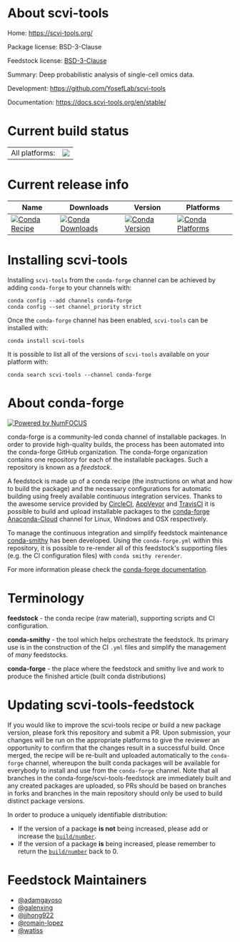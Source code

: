 About scvi-tools
================

Home: https://scvi-tools.org/

Package license: BSD-3-Clause

Feedstock license: [BSD-3-Clause](https://github.com/conda-forge/scvi-tools-feedstock/blob/main/LICENSE.txt)

Summary: Deep probabilistic analysis of single-cell omics data.

Development: https://github.com/YosefLab/scvi-tools

Documentation: https://docs.scvi-tools.org/en/stable/

Current build status
====================


<table><tr><td>All platforms:</td>
    <td>
      <a href="https://dev.azure.com/conda-forge/feedstock-builds/_build/latest?definitionId=15257&branchName=main">
        <img src="https://dev.azure.com/conda-forge/feedstock-builds/_apis/build/status/scvi-tools-feedstock?branchName=main">
      </a>
    </td>
  </tr>
</table>

Current release info
====================

| Name | Downloads | Version | Platforms |
| --- | --- | --- | --- |
| [![Conda Recipe](https://img.shields.io/badge/recipe-scvi--tools-green.svg)](https://anaconda.org/conda-forge/scvi-tools) | [![Conda Downloads](https://img.shields.io/conda/dn/conda-forge/scvi-tools.svg)](https://anaconda.org/conda-forge/scvi-tools) | [![Conda Version](https://img.shields.io/conda/vn/conda-forge/scvi-tools.svg)](https://anaconda.org/conda-forge/scvi-tools) | [![Conda Platforms](https://img.shields.io/conda/pn/conda-forge/scvi-tools.svg)](https://anaconda.org/conda-forge/scvi-tools) |

Installing scvi-tools
=====================

Installing `scvi-tools` from the `conda-forge` channel can be achieved by adding `conda-forge` to your channels with:

```
conda config --add channels conda-forge
conda config --set channel_priority strict
```

Once the `conda-forge` channel has been enabled, `scvi-tools` can be installed with:

```
conda install scvi-tools
```

It is possible to list all of the versions of `scvi-tools` available on your platform with:

```
conda search scvi-tools --channel conda-forge
```


About conda-forge
=================

[![Powered by
NumFOCUS](https://img.shields.io/badge/powered%20by-NumFOCUS-orange.svg?style=flat&colorA=E1523D&colorB=007D8A)](https://numfocus.org)

conda-forge is a community-led conda channel of installable packages.
In order to provide high-quality builds, the process has been automated into the
conda-forge GitHub organization. The conda-forge organization contains one repository
for each of the installable packages. Such a repository is known as a *feedstock*.

A feedstock is made up of a conda recipe (the instructions on what and how to build
the package) and the necessary configurations for automatic building using freely
available continuous integration services. Thanks to the awesome service provided by
[CircleCI](https://circleci.com/), [AppVeyor](https://www.appveyor.com/)
and [TravisCI](https://travis-ci.com/) it is possible to build and upload installable
packages to the [conda-forge](https://anaconda.org/conda-forge)
[Anaconda-Cloud](https://anaconda.org/) channel for Linux, Windows and OSX respectively.

To manage the continuous integration and simplify feedstock maintenance
[conda-smithy](https://github.com/conda-forge/conda-smithy) has been developed.
Using the ``conda-forge.yml`` within this repository, it is possible to re-render all of
this feedstock's supporting files (e.g. the CI configuration files) with ``conda smithy rerender``.

For more information please check the [conda-forge documentation](https://conda-forge.org/docs/).

Terminology
===========

**feedstock** - the conda recipe (raw material), supporting scripts and CI configuration.

**conda-smithy** - the tool which helps orchestrate the feedstock.
                   Its primary use is in the construction of the CI ``.yml`` files
                   and simplify the management of *many* feedstocks.

**conda-forge** - the place where the feedstock and smithy live and work to
                  produce the finished article (built conda distributions)


Updating scvi-tools-feedstock
=============================

If you would like to improve the scvi-tools recipe or build a new
package version, please fork this repository and submit a PR. Upon submission,
your changes will be run on the appropriate platforms to give the reviewer an
opportunity to confirm that the changes result in a successful build. Once
merged, the recipe will be re-built and uploaded automatically to the
`conda-forge` channel, whereupon the built conda packages will be available for
everybody to install and use from the `conda-forge` channel.
Note that all branches in the conda-forge/scvi-tools-feedstock are
immediately built and any created packages are uploaded, so PRs should be based
on branches in forks and branches in the main repository should only be used to
build distinct package versions.

In order to produce a uniquely identifiable distribution:
 * If the version of a package **is not** being increased, please add or increase
   the [``build/number``](https://docs.conda.io/projects/conda-build/en/latest/resources/define-metadata.html#build-number-and-string).
 * If the version of a package **is** being increased, please remember to return
   the [``build/number``](https://docs.conda.io/projects/conda-build/en/latest/resources/define-metadata.html#build-number-and-string)
   back to 0.

Feedstock Maintainers
=====================

* [@adamgayoso](https://github.com/adamgayoso/)
* [@galenxing](https://github.com/galenxing/)
* [@jjhong922](https://github.com/jjhong922/)
* [@romain-lopez](https://github.com/romain-lopez/)
* [@watiss](https://github.com/watiss/)

